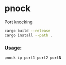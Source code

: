 # pnock
Port knocking

``` bash
cargo build --release
cargo install --path .
```

### Usage:
``` bash
pnock ip port1 port2 portN
```
